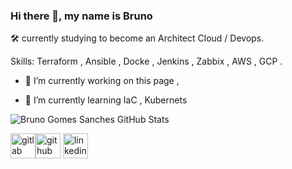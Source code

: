 ### Hi there 👋, my name is Bruno   


:hammer_and_wrench: currently studying to become an Architect Cloud / Devops.  


Skills: Terraform , Ansible , Docke , Jenkins , Zabbix , AWS , GCP .  



- 🔭 I’m currently working on this page ,   

- 🌱 I’m currently learning IaC , Kubernets     

![Bruno Gomes Sanches GitHub Stats](https://github-readme-stats.vercel.app/api?username=brnnnxd&show_icons=true)


[<img src='https://cdn.jsdelivr.net/npm/simple-icons@3.0.1/icons/gitlab.svg' alt='gitlab' height='40'>](bgomessanches)[<img src='https://cdn.jsdelivr.net/npm/simple-icons@3.0.1/icons/github.svg' alt='github' height='40'>](https://github.com/brnnnxd)  [<img src='https://cdn.jsdelivr.net/npm/simple-icons@3.0.1/icons/linkedin.svg' alt='linkedin' height='40'>](https://www.linkedin.com/in/brunogomessanches/)  
